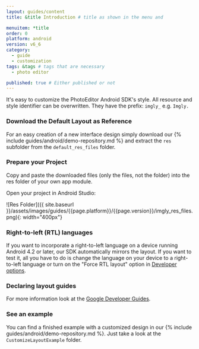 ```yaml
---
layout: guides/content
title: &title Introduction # title as shown in the menu and

menuitem: *title
order: 0
platform: android
version: v6_6
category:
  - guide
  - customization
tags: &tags # tags that are necessary
  - photo editor

published: true # Either published or not
---
```



It's easy to customize the PhotoEditor Android SDK's style.
​All resource and style identifier can be overwritten. They have the prefix: `imgly_` e.g. `Imgly.`
​
### Download the Default Layout as Reference
For an easy creation of a new interface design simply download our {% include guides/android/demo-repository.md %} and extract the `res` subfolder from the `default_res_files` folder.

### Prepare your Project
Copy and paste the downloaded files (only the files, not the folder) into the res folder of your own app module.

Open your project in Android Studio:

![Res Folder]({{ site.baseurl }}/assets/images/guides/{{page.platform}}/{{page.version}}/imgly_res_files.png){: width="400px"}

### Right-to-left \(RTL\) languages

If you want to incorporate a right-to-left language on a device running Android 4.2 or later, our SDK automatically mirrors the layout. If you want to test it, all you have to do is change the language on your device to a right-to-left language or turn on the "Force RTL layout" option in [Developer options](https://developer.android.com/studio/debug/dev-options.html#enable).



### Declaring layout guides

For more information look at the [Google Developer Guides]( http://developer.android.com/guide/topics/ui/declaring-layout.html).

### See an example

You can find a finished example with a customized design in our {% include guides/android/demo-repository.md %}. Just take a look at the `CustomizeLayoutExample` folder.

